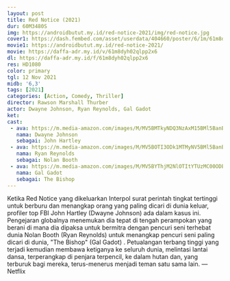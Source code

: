 ```yaml
---
layout: post
title: Red Notice (2021)
dur: 60M3480S
img: https://androidbutut.my.id/red-notice-2021/img/red-notice.jpg
cover1: https://dash.fembed.com/asset/userdata/404660/poster/6/1m/61m8dyh02qlpp2x6.png?v=1654494909
movie1: https://androidbutut.my.id/red-notice-2021/
movie: https://daffa-adr.my.id/v/61m8dyh02qlpp2x6
dl: https://daffa-adr.my.id/f/61m8dyh02qlpp2x6
res: HD1080
color: primary
tgl: 12 Nov 2021
midb: '6,3'
tags: [2021]
categories: [Action, Comedy, Thriller]
director: Rawson Marshall Thurber
actor: Dwayne Johnson, Ryan Reynolds, Gal Gadot
ket: 
cast:
 - ava: https://m.media-amazon.com/images/M/MV5BMTkyNDQ3NzAxM15BMl5BanBnXkFtZTgwODIwMTQ0NTE@._V1_QL75_UX140_CR0,12,140,140_.jpg
   nama: Dwayne Johnson
   sebagai: John Hartley
 - ava: https://m.media-amazon.com/images/M/MV5BOTI3ODk1MTMyNV5BMl5BanBnXkFtZTcwNDEyNTE2Mg@@._V1_QL75_UX140_CR0,5,140,140_.jpg
   nama: Ryan Reynolds
   sebagai: Nolan Booth
 - ava: https://m.media-amazon.com/images/M/MV5BYThjM2NlOTItYTUzMC00ODE3LTk1MTItM2I3MDViY2U3MThlXkEyXkFqcGdeQXVyMTg4NDI0NDM@._V1_QL75_UX140_CR0,0,140,140_.jpg
   nama: Gal Gadot
   sebagai: The Bishop
---
```


Ketika Red Notice yang dikeluarkan Interpol surat perintah tingkat tertinggi untuk berburu dan menangkap orang yang paling dicari di dunia keluar, profiler top FBI John Hartley (Dwayne Johnson) ada dalam kasus ini. Pengejaran globalnya menemukan dia tepat di tengah perampokan yang berani di mana dia dipaksa untuk bermitra dengan pencuri seni terhebat dunia Nolan Booth (Ryan Reynolds) untuk menangkap pencuri seni paling dicari di dunia, "The Bishop" (Gal Gadot) . Petualangan terbang tinggi yang terjadi kemudian membawa ketiganya ke seluruh dunia, melintasi lantai dansa, terperangkap di penjara terpencil, ke dalam hutan dan, yang terburuk bagi mereka, terus-menerus menjadi teman satu sama lain. —Netflix
